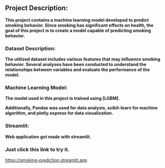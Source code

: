 
## Project Description:

**This project contains a machine learning model developed to predict smoking behavior. Since smoking has significant effects on health, the goal of this project is to create a model capable of predicting smoking behavior.**

### Dataset Description:

**The utilized dataset includes various features that may influence smoking behavior. Several analyses have been conducted to understand the relationships between variables and evaluate the performance of the model.**

### Machine Learning Model:

**The model used in this project is trained using [LGBM].**

**Additionally, Pandas was used for data analysis, scikit-learn for machine algorithm, and plotly.express for data visualization.**

### Streamlit:

**Web application got made with streamlit.**

### Just click this link to try it.

https://smoking-prediction.streamlit.app
